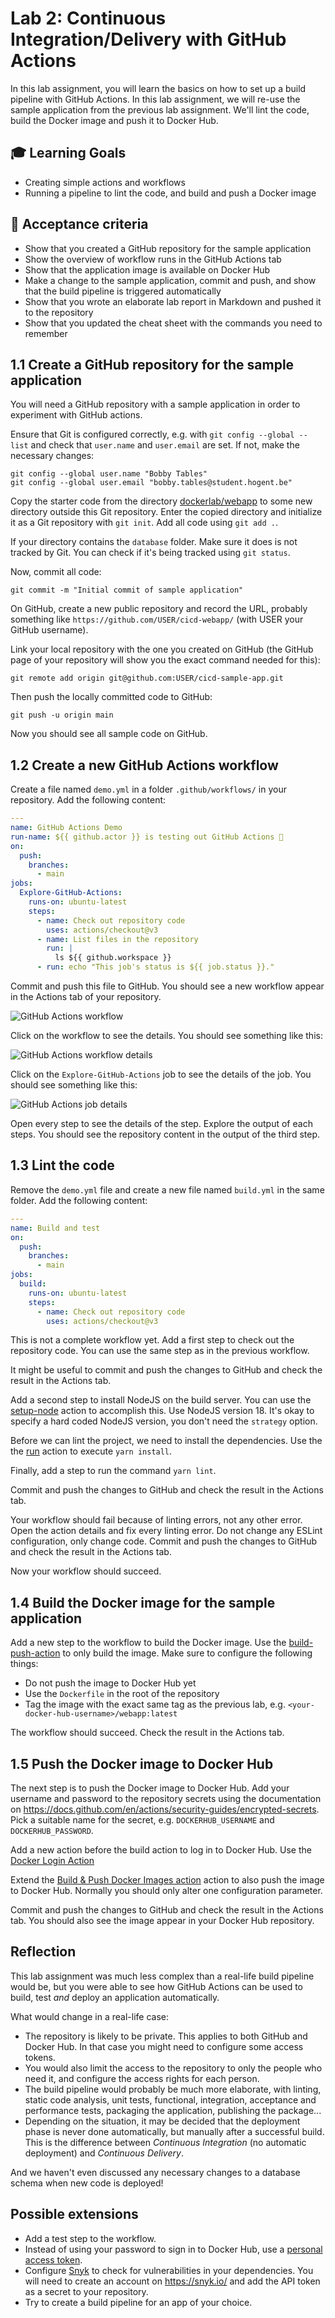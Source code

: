 # Lab 2: Continuous Integration/Delivery with GitHub Actions

In this lab assignment, you will learn the basics on how to set up a build pipeline with GitHub Actions. In this lab assignment, we will re-use the sample application from the previous lab assignment. We'll lint the code, build the Docker image and push it to Docker Hub.

## :mortar_board: Learning Goals

- Creating simple actions and workflows
- Running a pipeline to lint the code, and build and push a Docker image

## :memo: Acceptance criteria

- Show that you created a GitHub repository for the sample application
- Show the overview of workflow runs in the GitHub Actions tab
- Show that the application image is available on Docker Hub
- Make a change to the sample application, commit and push, and show that the build pipeline is triggered automatically
- Show that you wrote an elaborate lab report in Markdown and pushed it to the repository
- Show that you updated the cheat sheet with the commands you need to remember

## 1.1 Create a GitHub repository for the sample application

You will need a GitHub repository with a sample application in order to experiment with GitHub actions.

Ensure that Git is configured correctly, e.g. with `git config --global --list` and check that `user.name` and `user.email` are set. If not, make the necessary changes:

```console
git config --global user.name "Bobby Tables"
git config --global user.email "bobby.tables@student.hogent.be"
```

Copy the starter code from the directory [dockerlab/webapp](../dockerlab/webapp/) to some new directory outside this Git repository. Enter the copied directory and initialize it as a Git repository with `git init`. Add all code using `git add .`.

If your directory contains the `database` folder. Make sure it does is not tracked by Git. You can check if it's being tracked using `git status`.

Now, commit all code:

```console
git commit -m "Initial commit of sample application"
```

On GitHub, create a new public repository and record the URL, probably something like `https://github.com/USER/cicd-webapp/` (with USER your GitHub username).

Link your local repository with the one you created on GitHub (the GitHub page of your repository will show you the exact command needed for this):

```console
git remote add origin git@github.com:USER/cicd-sample-app.git
```

Then push the locally committed code to GitHub:

```console
git push -u origin main
```

Now you should see all sample code on GitHub.

## 1.2 Create a new GitHub Actions workflow

Create a file named `demo.yml` in a folder `.github/workflows/` in your repository. Add the following content:

```yaml
---
name: GitHub Actions Demo
run-name: ${{ github.actor }} is testing out GitHub Actions 🚀
on:
  push:
    branches:
      - main
jobs:
  Explore-GitHub-Actions:
    runs-on: ubuntu-latest
    steps:
      - name: Check out repository code
        uses: actions/checkout@v3
      - name: List files in the repository
        run: |
          ls ${{ github.workspace }}
      - run: echo "This job's status is ${{ job.status }}."
```

Commit and push this file to GitHub. You should see a new workflow appear in the Actions tab of your repository.

![GitHub Actions workflow](img/02-cicd/demo-action.png)

Click on the workflow to see the details. You should see something like this:

![GitHub Actions workflow details](img/02-cicd/demo-action-details.png)

Click on the `Explore-GitHub-Actions` job to see the details of the job. You should see something like this:

![GitHub Actions job details](img/02-cicd/demo-action-job.png)

Open every step to see the details of the step. Explore the output of each steps. You should see the repository content in the output of the third step.

## 1.3 Lint the code

Remove the `demo.yml` file and create a new file named `build.yml` in the same folder. Add the following content:

```yaml
---
name: Build and test
on:
  push:
    branches:
      - main
jobs:
  build:
    runs-on: ubuntu-latest
    steps:
      - name: Check out repository code
        uses: actions/checkout@v3
```

This is not a complete workflow yet. Add a first step to check out the repository code. You can use the same step as in the previous workflow.

It might be useful to commit and push the changes to GitHub and check the result in the Actions tab.

Add a second step to install NodeJS on the build server. You can use the [setup-node](https://github.com/marketplace/actions/setup-node-js-environment) action to accomplish this. Use NodeJS version 18. It's okay to specify a hard coded NodeJS version, you don't need the `strategy` option.

Before we can lint the project, we need to install the dependencies. Use the the [run](https://docs.github.com/en/actions/using-workflows/workflow-syntax-for-github-actions#jobsjob_idstepsrun) action to execute `yarn install`.

Finally, add a step to run the command `yarn lint`.

Commit and push the changes to GitHub and check the result in the Actions tab.

Your workflow should fail because of linting errors, not any other error. Open the action details and fix every linting error. Do not change any ESLint configuration, only change code. Commit and push the changes to GitHub and check the result in the Actions tab.

Now your workflow should succeed.

## 1.4 Build the Docker image for the sample application

Add a new step to the workflow to build the Docker image. Use the [build-push-action](https://github.com/marketplace/actions/build-push-docker-images) to only build the image. Make sure to configure the following things:

- Do not push the image to Docker Hub yet
- Use the `Dockerfile` in the root of the repository
- Tag the image with the exact same tag as the previous lab, e.g. `<your-docker-hub-username>/webapp:latest`

The workflow should succeed. Check the result in the Actions tab.

## 1.5 Push the Docker image to Docker Hub

The next step is to push the Docker image to Docker Hub. Add your username and password to the repository secrets using the documentation on <https://docs.github.com/en/actions/security-guides/encrypted-secrets>. Pick a suitable name for the secret, e.g. `DOCKERHUB_USERNAME` and `DOCKERHUB_PASSWORD`.

Add a new action before the build action to log in to Docker Hub. Use the [Docker Login Action](https://github.com/marketplace/actions/docker-login)

Extend the [Build & Push Docker Images action](https://github.com/marketplace/actions/build-push-docker-images) action to also push the image to Docker Hub. Normally you should only alter one configuration parameter.

Commit and push the changes to GitHub and check the result in the Actions tab. You should also see the image appear in your Docker Hub repository.

## Reflection

This lab assignment was much less complex than a real-life build pipeline would be, but you were able to see how GitHub Actions can be used to build, test *and* deploy an application automatically.

What would change in a real-life case:

- The repository is likely to be private. This applies to both GitHub and Docker Hub. In that case you might need to configure some access tokens.
- You would also limit the access to the repository to only the people who need it, and configure the access rights for each person.
- The build pipeline would probably be much more elaborate, with linting, static code analysis, unit tests, functional, integration, acceptance and performance tests, packaging the application, publishing the package...
- Depending on the situation, it may be decided that the deployment phase is never done automatically, but manually after a successful build. This is the difference between *Continuous Integration* (no automatic deployment) and *Continuous Delivery*.

And we haven't even discussed any necessary changes to a database schema when new code is deployed!

## Possible extensions

- Add a test step to the workflow.
- Instead of using your password to sign in to Docker Hub, use a [personal access token](https://docs.docker.com/docker-hub/access-tokens/).
- Configure [Snyk](https://github.com/snyk/actions) to check for vulnerabilities in your dependencies. You will need to create an account on <https://snyk.io/> and add the API token as a secret to your repository.
- Try to create a build pipeline for an app of your choice.
